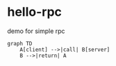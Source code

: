 # hello-rpc
demo for simple rpc

```mermaid
graph TD
    A[client] -->|call| B[server]
    B -->|return| A
```